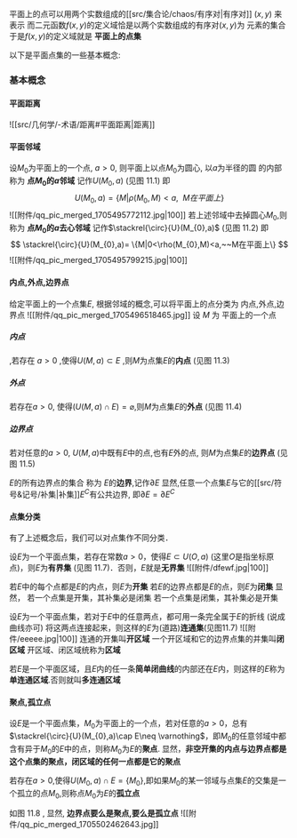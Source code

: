 

平面上的点可以用两个实数组成的[[src/集合论/chaos/有序对|有序对]] $(x,y)$ 来表示
而二元函数$f(x,y)$的定义域恰是以两个实数组成的有序对$(x,y)$为 元素的集合
于是$f(x,y)$的定义域就是 **平面上的点集**

以下是平面点集的一些基本概念:
### 基本概念
#### 平面距离
![[src/几何学/-术语/距离#平面距离|距离]]

#### 平面邻域
设$M_{0}$为平面上的一个点,  $a>0$, 则平面上以点$M_{0}$为圆心, 以$a$为半径的圆 的内部称为 **点$M_{0}$的$a$邻域**
记作$U(M_{0},a)$ (见图 11.1)
即
$$
U(M_{0},a)= \{M|\rho(M_{0},M)<a,~~M在平面上\}
$$
![[附件/qq_pic_merged_1705495772112.jpg|100]]
若上述邻域中去掉圆心$M_{0}$,则称为 **点$M_{0}$的$a$去心邻域**
记作$\stackrel{\circ}{U}(M_{0},a)$ (见图 11.2)
即
$$
\stackrel{\circ}{U}(M_{0},a)= \{M|0<\rho(M_{0},M)<a,~~M在平面上\}
$$
![[附件/qq_pic_merged_1705495799215.jpg|100]]

#### 内点,外点,边界点
给定平面上的一个点集$E$,  根据邻域的概念,可以将平面上的点分类为 内点,外点,边界点
![[附件/qq_pic_merged_1705496518465.jpg]]
设 $M$ 为 平面上的一个点
##### 内点
,若存在 $a>0$ ,使得$U(M,a) \subset E$ ,则$M$为点集$E$的**内点** (见图 11.3)
##### 外点
若存在$a>0$, 使得$(U(M,a)\cap E) =\varnothing$,则$M$为点集$E$的**外点** (见图 11.4)
##### 边界点
若对任意的$a>0$, $U(M,a)$中既有$E$中的点,也有$E$外的点, 则$M$为点集$E$的**边界点** (见图 11.5)

$E$的所有边界点的集合 称为 $E$的**边界**,记作$\partial E$
显然,任意一个点集$E$与它的[[src/符号&记号/补集|补集]]$E^{C}$有公共边界, 即$\partial E = \partial E^{C}$

#### 点集分类
有了上述概念后，我们可以对点集作不同分类．

设$E$为一个平面点集，若存在常数$a>0$，使得$E\subset U(O,a)$ (这里$O$是指坐标原点)，则$E$为**有界集** (见图 11.7)．否则，$E$就是**无界集**
![[附件/dfewf.jpg|100]]

若$E$中的每个点都是$E$的内点，则$E$为**开集**
若$E$的边界点都是$E$的点，则$E$为**闭集**
显然，
若一个点集是开集，其补集必是闭集
若一个点集是闭集，其补集必是开集

设$E$为一个平面点集，若对于$E$中的任意两点，都可用一条完全属于$E$的折线 (说成曲线亦可) 将这两点连接起来，则这样的$E$为(道路)**连通集**(见图11.7)
![[附件/eeeee.jpg|100]]
连通的开集叫**开区域**
一个开区域和它的边界点集的并集叫**闭区域**
开区域、闭区域统称为**区域**

若$E$是一个平面区域，且$E$内的任一条**简单闭曲线**的内部还在$E$内，则这样的$E$称为**单连通区域**.否则就叫**多连通区域**

#### 聚点,孤立点
设$E$是一个平面点集，$M_{0}$为平面上的一个点，若对任意的$a>0$，总有$\stackrel{\circ}{U}(M_{0},a)\cap E\neq \varnothing$，即$M_{0}$的任意邻域中都含有异于$M_{0}$的$E$中的点，则称$M_{0}$为$E$的**聚点**.
显然，**非空开集的内点与边界点都是这个点集的聚点，闭区域的任何一点都是它的聚点**

若存在$a>0$,使得$U(M_{0},a)\cap E= \{M_{0}\}$,即如果$M_{0}$的某一邻域与点集$E$的交集是一个孤立的点$M_{0}$,则称点$M_{0}$为$E$的**孤立点**

如图 11.8 , 显然, **边界点要么是聚点,要么是孤立点**
![[附件/qq_pic_merged_1705502462643.jpg]]
